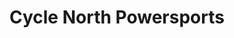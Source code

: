 ---
title: "Cycle North Powersports"
url: /prince-george/cycle-north-powersports/
shop: motorcycle
---
